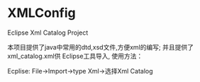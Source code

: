XMLConfig
=========

Eclipse Xml Catalog Project

本项目提供了java中常用的dtd,xsd文件,方便xml的编写;
并且提供了xml_catalog.xml供 Eclipse工具导入, 使用方法：

Ecplise: File->Import->type Xml->选择Xml Catalog
